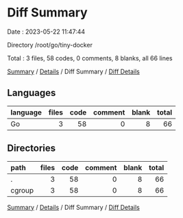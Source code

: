 # Diff Summary

Date : 2023-05-22 11:47:44

Directory /root/go/tiny-docker

Total : 3 files,  58 codes, 0 comments, 8 blanks, all 66 lines

[Summary](results.md) / [Details](details.md) / Diff Summary / [Diff Details](diff-details.md)

## Languages
| language | files | code | comment | blank | total |
| :--- | ---: | ---: | ---: | ---: | ---: |
| Go | 3 | 58 | 0 | 8 | 66 |

## Directories
| path | files | code | comment | blank | total |
| :--- | ---: | ---: | ---: | ---: | ---: |
| . | 3 | 58 | 0 | 8 | 66 |
| cgroup | 3 | 58 | 0 | 8 | 66 |

[Summary](results.md) / [Details](details.md) / Diff Summary / [Diff Details](diff-details.md)